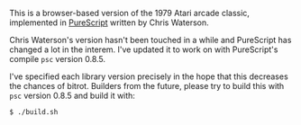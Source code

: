 This is a browser-based version of the 1979 Atari arcade classic,
implemented in [PureScript](http://purescript.org) written by Chris Waterson.

Chris Waterson's version hasn't been touched in a while and PureScript has changed a lot in the interem.  I've updated it to work on with PureScript's compile `psc` version 0.8.5.

I've specified each library version precisely in the hope that this decreases
the chances of bitrot. Builders from the future, please try to build this with `psc` version 0.8.5 and build it with:

    $ ./build.sh
